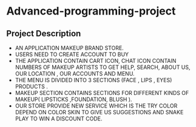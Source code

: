 # Advanced-programming-project


## Project Description
- AN APPLICATION MAKEUP BRAND STORE.
- USERS NEED TO CREATE ACCOUNT TO BUY
- THE APPLICATION CONTAIN CART ICON, CHAT ICON CONTAIN NUMBERS OF MAKEUP
 ARTISTS TO GET HELP, SEARCH, ABOUT US, OUR LOCATION , OUR ACCOUNTS AND MENU.
- THE MENU IS DIVIDED INTO 3 SECTIONS (FACE , LIPS , EYES) PRODUCTS .
- MAKEUP SECTION CONTAINS SECTIONS FOR DIFFERENT KINDS OF MAKEUP(
 LIPSTICKS ,FOUNDATION, BLUSH ).
- OUR STORE PROVIDE NEW SERVICE WHICH IS THE TRY COLOR DEPEND ON COLOR SKIN
 TO GIVE US SUGGESTIONS AND SNAKE PLAY TO WIN A DISCOUNT CODE.